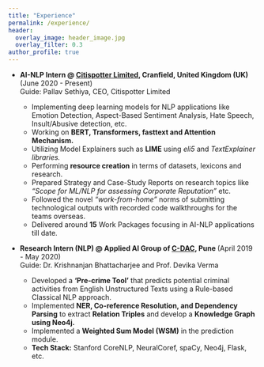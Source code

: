 ```yaml
---
title: "Experience"
permalink: /experience/
header:
  overlay_image: header_image.jpg
  overlay_filter: 0.3
author_profile: true
---
```


- <b>AI-NLP Intern @ <a href="http://citispotter.com/"> Citispotter Limited</a>, Cranfield, United Kingdom (UK)</b> (June 2020 - Present)       
  Guide: Pallav Sethiya, CEO, Citispotter Limited
  - Implementing deep learning models for NLP applications like Emotion Detection, Aspect-Based Sentiment Analysis, Hate Speech, Insult/Abusive detection, etc.
  - Working on **BERT, Transformers, fasttext and Attention Mechanism.** 
  - Utilizing Model Explainers such as **LIME** using *eli5* and *TextExplainer libraries.*
  - Performing **resource creation** in terms of datasets, lexicons and research.
  - Prepared Strategy and Case-Study Reports on research topics like *“Scope for ML/NLP for assessing Corporate Reputation”* etc.
  - Followed the novel *“work-from-home”* norms of submitting technological outputs with recorded code walkthroughs for the teams overseas.
  - Delivered around **15** Work Packages focusing in AI-NLP applications till date.
  
- <b>Research Intern (NLP) @ Applied AI Group of <a href="https://www.cdac.in/">C-DAC</a>, Pune </b>            (April 2019 - May 2020) </br>
  Guide: Dr. Krishnanjan Bhattacharjee and Prof. Devika Verma
  - Developed a **‘Pre-crime Tool’** that predicts potential criminal activities from English Unstructured Texts using a Rule-based Classical NLP approach. 
  - Implemented **NER, Co-reference Resolution, and Dependency Parsing** to extract **Relation Triples** and develop a **Knowledge Graph using Neo4j.**
  - Implemented a **Weighted Sum Model (WSM)** in the prediction module.
  - **Tech Stack:** Stanford CoreNLP, NeuralCoref, spaCy, Neo4j, Flask, etc. 
  
